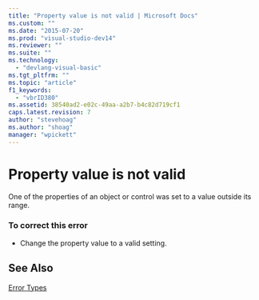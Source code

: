 ```yaml
---
title: "Property value is not valid | Microsoft Docs"
ms.custom: ""
ms.date: "2015-07-20"
ms.prod: "visual-studio-dev14"
ms.reviewer: ""
ms.suite: ""
ms.technology: 
  - "devlang-visual-basic"
ms.tgt_pltfrm: ""
ms.topic: "article"
f1_keywords: 
  - "vbrID380"
ms.assetid: 38540ad2-e02c-49aa-a2b7-b4c82d719cf1
caps.latest.revision: 7
author: "stevehoag"
ms.author: "shoag"
manager: "wpickett"
---
```

# Property value is not valid
One of the properties of an object or control was set to a value outside its range.  
  
### To correct this error  
  
-   Change the property value to a valid setting.  
  
## See Also  
 [Error Types](../../visual-basic/programming-guide/language-features/error-types.md)